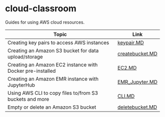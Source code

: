 # cloud-classroom
Guides for using AWS cloud resources. 

| Topic   | Link | 
|------------|--------|
| Creating key pairs to access AWS instances | [keypair.MD](https://github.com/shenjean/cloud-classroom/blob/main/keypair.MD) |
| Creating an Amazon S3 bucket for data upload/storage | [createbucket.MD](https://github.com/shenjean/cloud-classroom/blob/main/CLI.MD) |
| Creating an Amazon EC2 instance with Docker pre-installed | [EC2.MD](https://github.com/shenjean/cloud-classroom/blob/main/EC2.MD) |
| Creating an Amazon EMR instance with JupyterHub | [EMR_Jupyter.MD](https://github.com/shenjean/cloud-classroom/blob/main/EMR_Jupyter.MD) |
| Using AWS CLI to copy files to/from S3 buckets and more | [CLI.MD](https://github.com/shenjean/cloud-classroom/blob/main/CLI.MD) |
| Empty or delete an Amazon S3 bucket | [deletebucket.MD](https://github.com/shenjean/cloud-classroom/blob/main/emptybucket.MD) | 
